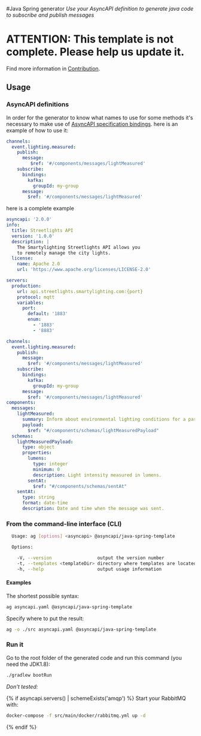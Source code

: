 #Java Spring generator
_Use your AsyncAPI definition to generate java code to subscribe and publish messages_


# ATTENTION: This template is not complete. Please help us update it.
Find more information in [Contribution](docs/contribution.md).
## Usage

### AsyncAPI definitions
In order for the generator to know what names to use for some methods it's necessary to make use of [AsyncAPI specification bindings](https://www.asyncapi.com/docs/specifications/2.0.0/#operationBindingsObject). 
here is an example of how to use it:
```yml
channels:
  event.lighting.measured:
    publish:
      message:
         $ref: '#/components/messages/lightMeasured'
    subscribe:
      bindings:
        kafka:
          groupId: my-group
      message:
        $ref: '#/components/messages/lightMeasured'
```
here is a complete example
```yml
asyncapi: '2.0.0'
info:
  title: Streetlights API
  version: '1.0.0'
  description: |
    The Smartylighting Streetlights API allows you
    to remotely manage the city lights.
  license:
    name: Apache 2.0
    url: 'https://www.apache.org/licenses/LICENSE-2.0'

servers:
  production:
    url: api.streetlights.smartylighting.com:{port}
    protocol: mqtt
    variables:
      port:
        default: '1883'
        enum:
          - '1883'
          - '8883'

channels:
  event.lighting.measured:
    publish:
      message:
        $ref: '#/components/messages/lightMeasured'
    subscribe:
      bindings:
        kafka:
          groupId: my-group
      message:
        $ref: '#/components/messages/lightMeasured'
components:
  messages:
    lightMeasured:
      summary: Inform about environmental lighting conditions for a particular streetlight.
      payload:
        $ref: "#/components/schemas/lightMeasuredPayload"
  schemas:
    lightMeasuredPayload:
      type: object
      properties:
        lumens:
          type: integer
          minimum: 0
          description: Light intensity measured in lumens.
        sentAt:
          $ref: "#/components/schemas/sentAt"
    sentAt:
      type: string
      format: date-time
      description: Date and time when the message was sent.
```
### From the command-line interface (CLI)

```bash
  Usage: ag [options] <asyncapi> @asyncapi/java-spring-template

  Options:

    -V, --version                 output the version number
    -t, --templates <templateDir> directory where templates are located (defaults to internal templates directory)
    -h, --help                    output usage information
```

#### Examples

The shortest possible syntax:
```bash
ag asyncapi.yaml @asyncapi/java-spring-template
```

Specify where to put the result:
```bash
ag -o ./src asyncapi.yaml @asyncapi/java-spring-template
```

### Run it

Go to the root folder of the generated code and run this command (you need the JDK1.8):
```bash
./gradlew bootRun
```

_Don't tested:_

{% if asyncapi.servers() | schemeExists('amqp') %}
Start your RabbitMQ with:
```bash
docker-compose -f src/main/docker/rabbitmq.yml up -d
```
{% endif %}
